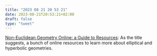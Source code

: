 ```yaml
---
title: "2023 08 21 20 53 21"
date: 2023-08-21T20:53:21+02:00
draft: false
type: "tweet"
---
```


[Non-Euclidean Geometry Online: a Guide to Resources](https://pi.math.cornell.edu/~mec/mircea.html): As the title suggests, a bunch of online resources to learn more about elliptical and hyperbolic geometries.
